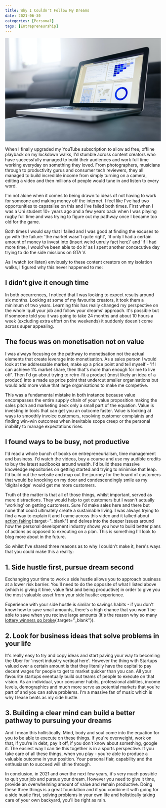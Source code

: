 ```yaml
---
title: Why I Couldn't Follow My Dreams
date: 2021-06-30
categories: [Personal]
tags: [Entrepreneurship]
---
```


![Growth Graph](/assets/img/graphs.jpeg)

When I finally upgraded my YouTube subscription to allow ad free, offline playback on my lockdown walks, I'd stumble across content creators who have successfully managed to build their audiences and work full time working everyday on something they loved. From photographers, musicians through to productivity gurus and consumer tech reviewers, they all managed to build incredible income from simply turning on a camera, editing a video and then millions of people would tune in and listen to every word.

I'm not alone when it comes to being drawn to ideas of not having to work for someone and making money off the internet. I feel like I've had two opportunities to capatalise on this and I've failed both times. First when I was a Uni student 10+ years ago and a few years back when I was playing rugby full time and was trying to figure out my pathway once I became too old for the game. 

Both times I would say that I failed and I was good at finding the excuses to go with the failure: 'the market wasn't quite right', 'if only I had a certain amount of money to invest into (insert weird unruly fact here)' and 'if I had more time, I would've been able to do it' as I spent another concecutive day trying to do the side missions on GTA V.

As I watch (or listen) enviously to these content creators on my isolation walks, I figured why this never happened to me:

## I didn't give it enough time

In both occurrences, I noticed that I was looking to expect results around six months. Looking at some of my favourite creators, it took them a minimum of two years. Learning this has really changed my perspective on the whole 'quit your job and follow your dreams' approach. It's possible but if someone told you it was going to take 24 months and about 10 hours a week (excluding extra effort on the weekends) it suddenly doesn't come across super appealing.

## The focus was on monetisation not on value

I was always focusing on the pathway to monetisation not the actual elements that create leverage into monetisation. As a sales person I would look at the addressable market, make up a price point and tell myself - 'If I can achieve 1% market share, then that's more than enough for me to live off'. Then I'd go about trying to retro-fit a product (most likely an idea of a product) into a made up price point that undercut smaller organisations but would add more value that large organisations to make me competive. 

This was a fundamental mistake in both instance because value encompasses the entire supply chain of your value proposition making the sales pitch and marketing deck only a small part of the equation. Value is investing in tools that can get you an outcome faster. Value is looking at ways to smoothly invoice customers, resolving customer complaints and finding win-win outcomes when inevitable scope creep or the personal inability to manage expectations rises.

## I found ways to be busy, not productive

I'd read a whole bunch of books on entrepreneurialism, time management and business. I'd watch the videos, buy a course and use my audible credits to buy the latest audibooks around wealth. I'd build these massive knowledge repositories on getting started and trying to minimise that leap. I'd build out the website and map out the journey for the hoard of customers that would be knocking on my door and condescendingly smile as my 'digital edge' would get me more customers.

Truth of the matter is that all of those things, whilst important, served as mere distractions. They would help to get customers but I wasn't actually 'working' on getting customers. Sure I'd make sales here and there but none that could ultimately create a sustainable living. I was always trying to find a way to explain it and I came across this video and it talked about [action faking](https://youtu.be/dmLTLkCBSN8?t=370){:target="_blank"} and delves into the deeper issues around how the personal development industry shows you how to build better plans of actions as opposed to executing on a plan. This is something I'll look to blog more about in the future.

So whilst I've shared three reasons as to why I couldn't make it, here's ways that you could make this a reality:

## 1. Side hustle first, pursue dream second

Exchanging your time to work a side hustle allows you to approach business at a lower risk barrier. You'll need to do the opposite of what I listed above (which is giving it time, value first and being productive) in order to give you the most valuable asset from your side hustle: experience.

Experience with your side hustle is similar to savings habits - if you don't know how to save small amounts, there's a high chance that you won't be able to save when you recieve large amounts (it's the reason why so many [lottery winners go broke](https://www.cnbc.com/2017/08/25/heres-why-lottery-winners-go-broke.html){:target="_blank"}).

## 2. Look for business ideas that solve problems in your life

It's really easy to try and copy ideas and start paving your way to becoming the Uber for 'insert industry vertical here'. However the thing with Startups valued over a certain amount is that they literally have the capital to pay decent wages for people to get to market quicker than you can. All your favourite startups eventually build out teams of people to execute on that vision. As an individual, your consumer habits, professional abilities, income levels, demographics and much more serve as potential markets that you're part of and you can solve problems. I'm a massive fan of music which is why I lease beats as my side hustle.

## 3. Building a clear mind can build a better pathway to pursuing your dreams

And I mean this hollistically. Mind, body and soul come into the equation for you to be able to execute on these things. If you're overweight, work on that, if you're in debt, pay it off, if you don't know about something, google it. The easiest way I can tie this together is in a sports perspective. If you take care of all these things, when you play - you're able to produce a valuable outcome in your position. Your personal flair, capability and the enthusiasm to succeed will shine through.

In conclusion, in 2021 and over the next few years, it's very much possible to quit your job and pursue your dream. However you need to give it time, provide an overwhelming amount of value and remain productive. Doing these three things is a great foundation and if you combine it with going for a side hustle first, solving problems in your own life and holistically taking care of your own backyard, you'll be right as rain. 